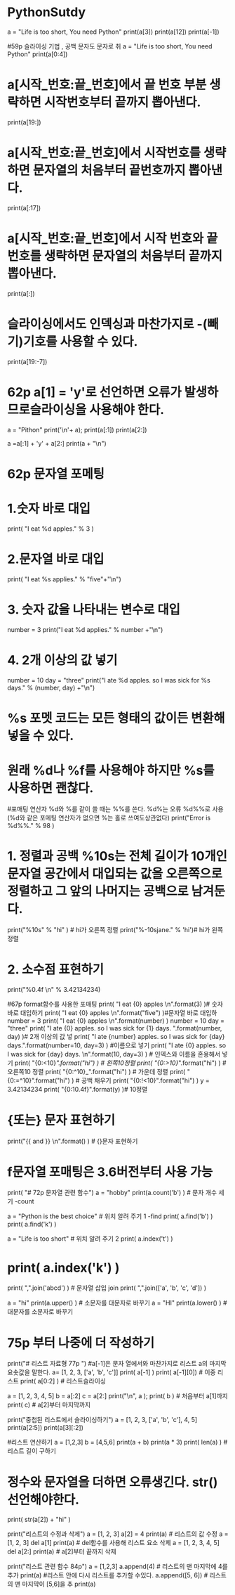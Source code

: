 # PythonSutdy
a = "Life is too short, You need Python"
print(a[3])
print(a[12])
print(a[-1])


#59p 슬라이싱 기법 , 공백 문자도 문자로 취
a = "Life is too short, You need Python"
print(a[0:4])

# a[시작_번호:끝_번호]에서 끝 번호 부분 생략하면 시작번호부터 끝까지 뽑아낸다.
print(a[19:])
# a[시작_번호:끝_번호]에서 시작번호를 생략하면 문자열의 처음부터 끝번호까지 뽑아낸다.
print(a[:17])
# a[시작_번호:끝_번호]에서 시작 번호와 끝 번호를 생략하면 문자열의 처음부터 끝까지 뽑아낸다.
print(a[:])
# 슬라이싱에서도 인덱싱과 마찬가지로 -(빼기)기호를 사용할 수 있다.
print(a[19:-7])

# 62p a[1] = 'y'로 선언하면 오류가 발생하므로슬라이싱을 사용해야 한다.
a = "Pithon"
print('\n'+ a);
print(a[:1])
print(a[2:])

a =a[:1] + 'y' + a[2:]
print(a + "\n")

# 62p 문자열 포메팅
# 1.숫자 바로 대입
print( "I eat %d apples." % 3 )

# 2.문자열 바로 대입
print( "I eat %s applies." % "five"+"\n")
# 3. 숫자 값을 나타내는 변수로 대입
number = 3
print("I eat %d applies." % number +"\n")
# 4. 2개 이상의 값 넣기
number = 10
day = "three"
print("I ate %d apples. so I was sick for %s days." % (number, day) +"\n")

# %s 포멧 코드는 모든 형태의 값이든 변환해 넣을 수 있다.
# 원래 %d나 %f를 사용해야 하지만 %s를 사용하면 괜찮다.

#포매팅 연산자 %d와 %를 같이 쓸 때는 %%를 쓴다. %d%는 오류 %d%%로 사용 (%d와 같은 포메팅 연산자가 없으면 %는 홀로 쓰여도상관없다)
print("Error is %d%%." % 98 )

# 1. 정렬과 공백 %10s는 전체 길이가 10개인 문자열 공간에서 대입되는 값을 오른쪽으로 정렬하고 그 앞의 나머지는 공백으로 남겨둔다.
print("%10s" % "hi" )   # hi가 오른쪽 정렬
print("%-10sjane." % 'hi')# hi가 왼쪽 정렬
# 2. 소수점 표현하기
print("%0.4f \n" % 3.42134234)

#67p format함수를 사용한 포매팅 
print( "I eat {0} apples \n".format(3) )# 숫자 바로 대입하기
print( "I eat {0} apples \n".format("five") )#문자열 바로 대입하
number = 3
print( "I eat {0} apples \n".format(number) )
number = 10
day = "three"
print( "I ate {0} apples. so I was sick for {1} days. ".format(number, day) )# 2개 이상의 값 넣
print( "I ate {number} apples. so I was sick for {day} days.".format(number=10, day=3) ) #이름으로 넣기
print( "I ate {0} apples. so I was sick for {day} days. \n".format(10, day=3) ) # 인덱스와 이름을 혼용해서 넣기
print( "{0:<10}_".format("hi") ) # 왼쪽10정렬
print( "{0:>10}_".format("hi") ) # 오른쪽10 정렬
print( "{0:^10}_".format("hi") ) # 가운데 정렬
print( "{0:=^10}".format("hi") ) # 공백 채우기
print( "{0:!<10}".format("hi") )
y = 3.42134234
print( "{0:10.4f}".format(y) )# 10정렬
# {또는} 문자 표현하기
print("{{ and }} \n".format() ) # {}문자 표현하기
# f문자열 포매팅은 3.6버전부터 사용 가능

print( "# 72p 문자열 관련 함수")
a = "hobby"
print(a.count('b') ) # 문자 개수 세기 -count

a = "Python is the best choice" # 위치 알려 주기 1 -find
print( a.find('b') )
print( a.find('k') )

a = "Life is too short" # 위치 알려 주기 2
print( a.index('t') )
# print( a.index('k') )

print( ",".join('abcd') ) # 문자열 삽입 join
print( ",".join(['a', 'b', 'c', 'd']) )

a = "hi"
print(a.upper() ) # 소문자를 대문자로 바꾸기 
a = "HI"
print(a.lower() ) # 대문자를 소문자로 바꾸기
# 75p 부터 나중에 더 작성하기

print("# 리스트 자료형 77p ")
#a[-1]은 문자 열에서와 마찬가지로 리스트 a의 마지막 요솟값을 말한다.
a= [1, 2, 3, ['a', 'b', 'c']]
print( a[-1] )
print( a[-1][0]) # 이중 리스트
print( a[0:2] ) # 리스트슬라이싱

a = [1, 2, 3, 4, 5]
b = a[:2]
c = a[2:]
print("\n", a );
print( b  ) # 처음부터 a[1]까지
print( c) # a[2]부터 마지막까지

print("중첩된 리스트에서 슬라이싱하기")
a = [1, 2, 3, ['a', 'b', 'c'], 4, 5]
print(a[2:5])
print(a[3][:2])

#리스트 연산하기
a = [1,2,3]
b = [4,5,6]
print(a + b)
print(a * 3)
print( len(a) ) # 리스트 길이 구하기

# 정수와 문자열을 더하면 오류생긴다. str()선언해야한다.
print( str(a[2]) + "hi" )

print("리스트의 수정과 삭제")
a = [1, 2, 3]
a[2] = 4
print(a) # 리스트의 값 수정
a = [1, 2, 3]
del a[1]
print(a) # del함수를 사용해 리스트 요소 삭제
a = [1, 2, 3, 4, 5]
del a[2:]
print(a) # a[2]부터 끝까지 삭제

print("리스트 관련 함수 84p")
a = [1,2,3]
a.append(4) # 리스트의 맨 마지막에 4를 추가
print(a)
#리스트 안에 다시 리스트를 추가할 수있다.
a.append([5, 6]) # 리스트의 맨 마지막이 [5,6]을 추
print(a)

